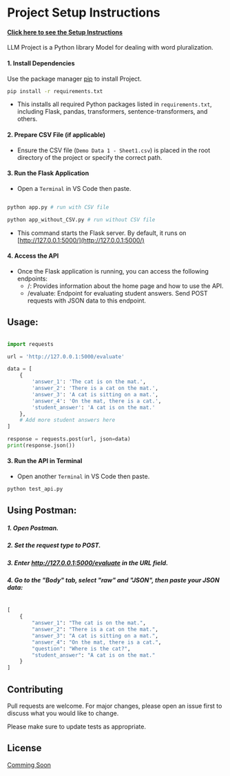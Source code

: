 # Project Setup Instructions 
#### [Click here to see the Setup Instructions](https://shazidnawasshovon.github.io/LLM-API/)

LLM Project is a Python library Model for dealing with word pluralization.

#### 1. Install Dependencies

Use the package manager [pip](https://pip.pypa.io/en/stable/) to install Project.

```bash
pip install -r requirements.txt
```
* This installs all required Python packages listed in `requirements.txt`, including Flask, pandas, transformers, sentence-transformers, and others.

#### 2. Prepare CSV File (if applicable)
* Ensure the CSV file (`Demo Data 1 - Sheet1.csv`) is placed in the root directory of the project or specify the correct path.
#### 3. Run the Flask Application
* Open a `Terminal` in VS Code then paste.
```bash

python app.py # run with CSV file

python app_without_CSV.py # run without CSV file

```
* This command starts the Flask server. By default, it runs on [http://127.0.0.1:5000/](http://127.0.0.1:5000/)

#### 4. Access the API

* Once the Flask application is running, you can access the following endpoints:
  * /: Provides information about the home page and how to use the API.
  * /evaluate: Endpoint for evaluating student answers. Send POST requests with JSON data to this endpoint.
## Usage:

```python

import requests

url = 'http://127.0.0.1:5000/evaluate'

data = [
    {
        'answer_1': 'The cat is on the mat.',
        'answer_2': 'There is a cat on the mat.',
        'answer_3': 'A cat is sitting on a mat.',
        'answer_4': 'On the mat, there is a cat.',
        'student_answer': 'A cat is on the mat.'
    },
    # Add more student answers here
]

response = requests.post(url, json=data)
print(response.json())

```
#### 3. Run the API in Terminal
* Open another `Terminal` in VS Code then paste.
```bash
python test_api.py
```

## Using Postman:

##### 1. Open Postman.
##### 2. Set the request type to POST.
##### 3. Enter http://127.0.0.1:5000/evaluate in the URL field.
##### 4. Go to the "Body" tab, select "raw" and "JSON", then paste your JSON data:
```python

[
    {
        "answer_1": "The cat is on the mat.",
        "answer_2": "There is a cat on the mat.",
        "answer_3": "A cat is sitting on a mat.",
        "answer_4": "On the mat, there is a cat.",
        "question": "Where is the cat?",
        "student_answer": "A cat is on the mat."
    }
]

```

## Contributing

Pull requests are welcome. For major changes, please open an issue first
to discuss what you would like to change.

Please make sure to update tests as appropriate.

## License

[Comming Soon](https://)